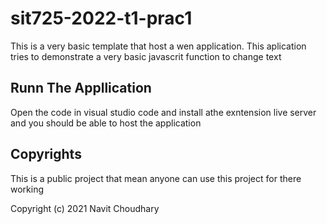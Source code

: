 # sit725-2022-t1-prac1
This is a very basic template that host a wen application. This aplication tries to demonstrate a very basic javascrit function to change text

## Runn The Appllication

Open the code in visual studio code and install athe exntension live server and you should be able to host the application

## Copyrights
This is a public project that mean anyone can use this project for there working

Copyright (c) 2021 Navit Choudhary